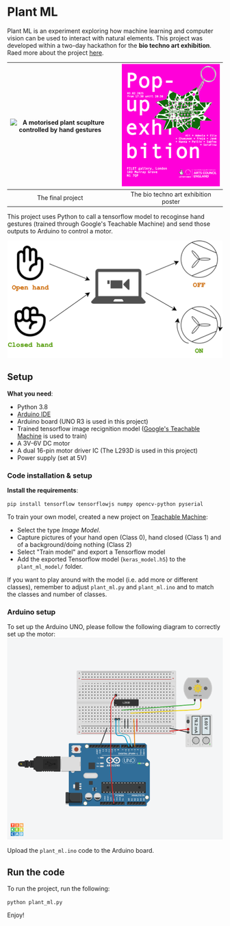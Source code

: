 # Plant ML
Plant ML is an experiment exploring how machine learning and computer vision can be used to interact with natural elements. This project was developed within a two-day hackathon for the **bio techno art exhibition**. Raed more about the project [here](https://adeolao.carrd.co/#project-plantml-biotechno). 



| <img src="images/final-project-1.gif" alt="A motorised plant scuplture controlled by hand gestures" width="300"/>  | | <img src="images/Instagram post - 3.png" alt="Poster of the bio techno art exhbition" width="400"/> |
| :---: | --------- | :---: |
| The final project | | The bio techno art exhibition poster |

This project uses Python to call a tensorflow model to recoginse hand gestures (trained through Google's Teachable Machine) and send those outputs to Arduino to control a motor. 

![Diagram of how it works](images/plant_ml_diag.png)

## Setup 

**What you need**:
- Python 3.8
- [Arduino IDE](https://www.arduino.cc/en/software) 
- Arduino board (UNO R3 is used in this project)
- Trained tensorflow image recignition model ([Google's Teachable Machine](https://teachablemachine.withgoogle.com/) is used to train)
- A 3V-6V DC motor
- A dual 16-pin motor driver IC (The L293D is used in this project)
- Power supply (set at 5V)

### Code installation & setup

**Install the requirements**: 

`pip install tensorflow tensorflowjs numpy opencv-python pyserial`

To train your own model, created a new project on [Teachable Machine](https://teachablemachine.withgoogle.com/train):

- Select the type *Image Model*.
- Capture pictures of your hand open (Class 0), hand closed (Class 1) and of a background/doing nothing (Class 2)
- Select "Train model" and export a Tensorflow model 
- Add the exported Tensorflow model (`keras_model.h5`) to the `plant_ml_model/` folder.

If you want to play around with the model (i.e. add more or different classes), remember to adjust `plant_ml.py` and `plant_ml.ino` and to match the classes and number of classes. 

### Arduino setup

To set up the Arduino UNO, please follow the following diagram to correctly set up the motor: 
![Simulation snapshot of a 3 to 6 volts DC motor connected to an Arduino UNO R3 baord and 5V power supply](images/plant-ml_arduino_set_up.png?raw=true)

Upload the `plant_ml.ino` code to the Arduino board.

## Run the code

To run the project, run the following:

`python plant_ml.py`

Enjoy! 

